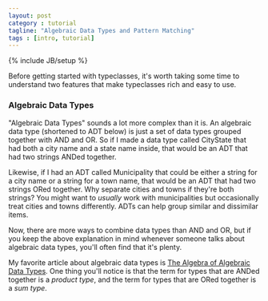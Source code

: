 ```yaml
---
layout: post
category : tutorial
tagline: "Algebraic Data Types and Pattern Matching"
tags : [intro, tutorial]
---
```

{% include JB/setup %}

Before getting started with typeclasses, it's worth taking some time to understand two features that make typeclasses rich and easy to use.

### Algebraic Data Types ###
"Algebraic Data Types" sounds a lot more complex than it is. An algebraic data type (shortened to ADT below) is just a set of data types grouped together with AND and OR. So if I made a data type called CityState that had both a city name and a state name inside, that would be an ADT that had two strings ANDed together.

Likewise, if I had an ADT called Municipality that could be either a string for a city name or a string for a town name, that would be an ADT that had two strings ORed together. Why separate cities and towns if they're both strings? You might want to *usually* work with municipalities but occasionally treat cities and towns differently. ADTs can help group similar and dissimilar items.

Now, there are more ways to combine data types than AND and OR, but if you keep the above explanation in mind whenever someone talks about algebraic data types, you'll often find that it's plenty.

My favorite article about algebraic data types is [The Algebra of Algebraic Data Types](http://chris-taylor.github.io/blog/2013/02/10/the-algebra-of-algebraic-data-types/). One thing you'll notice is that the term for types that are ANDed together is a *product type*, and the term for types that are ORed together is a *sum type*.